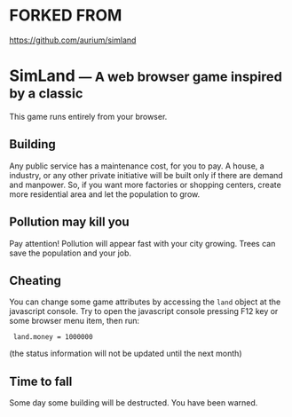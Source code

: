 # FORKED FROM
https://github.com/aurium/simland

# SimLand <small>— A web browser game inspired by a classic</small>

This game runs entirely from your browser.

## Building

Any public service has a maintenance cost, for you to pay.
A house, a industry, or any other private initiative will be built
only if there are demand and manpower. So, if you want more factories
or shopping centers, create more residential area and let the
population to grow.

## Pollution may kill you

Pay attention! Pollution will appear fast with your city growing.
Trees can save the population and your job.

## Cheating

You can change some game attributes by accessing the <code>land</code>
object at the javascript console. Try to open the javascript console
pressing F12 key or some browser menu item, then run:
<pre><code> land.money = 1000000 </code></pre>
(the status information will not be updated until the next month)

## Time to fall

Some day some building will be destructed. You have been warned.

